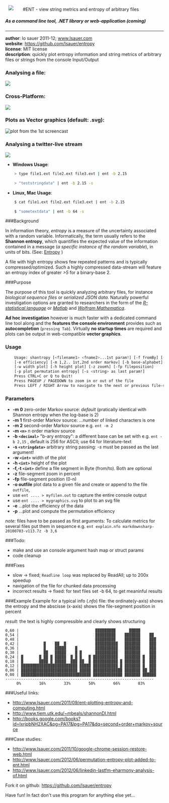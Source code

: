 <img src="https://lh5.googleusercontent.com/-Jd8x1W5KoNo/T_AhYh2yBgI/AAAAAAAAA7k/lTf7p_Vz-7s/s800/ent_logo.png" style="border:0px; margin:10px; margin-right:30px; float:left;">


#ENT - view string metrics and entropy of arbitrary files
##### *As a command line tool, .NET library or web-application (coming)*

---

**author**: lo sauer 2011-12; www.lsauer.com   
**website**: https://github.com/lsauer/entropy   
**license**: MIT license   
**description**: quickly plot entropy information and string metrics of arbitrary files or 
strings from the console Input/Output   

### Analysing a file:

<img src="https://googledrive.com/host/0ByqWUM5YoR35SUREUWdZcTRiQ3M/ent_v0812_anim.Gif">


### Cross-Platform:

<img src="https://googledrive.com/host/0ByqWUM5YoR35SUREUWdZcTRiQ3M/ent_running_ubuntu80.png">

### Plots as Vector graphics (default: .svg):

![plot from the 1st screencast](https://googledrive.com/host/0ByqWUM5YoR35SUREUWdZcTRiQ3M/json_testfiles.tar.out-Plot%28SHAN%29.svg "jasonfiles.tar")



### Analysing a twitter-live stream

<img src="https://googledrive.com/host/0ByqWUM5YoR35SUREUWdZcTRiQ3M/ent_analysing_a_twitter_stream.Gif">


<example>

 * 
	**Windows Usage**: 	


```bash
    > type file1.ext file2.ext file3.ext | ent -b 2.15
    
    > "teststringdata" | ent -b 2.15 -s
```

 *	
	**Linux, Mac Usage**: 

```bash
    $ cat file1.ext file2.ext file3.ext | ent -b 2.15
    
    $ "sometextdata" | ent -b 64 -s
```


</example>


###Background


In information theory, *entropy* is a measure of the uncertainty associated with a random variable. Informatically, the term usually refers to the **Shannon entropy**, which quantifies the expected value of the information contained in a message (*a specific instance of the random variable*), in units of bits. (See: [Entropy](http://en.wikipedia.org/wiki/Entropy_(information_theory)) )

A file with high entropy shows few repeated patterns and is typically compressed/optimized.  Such a highly compressed data-stream will feature an entropy index of greater *>5* for a binary-base 2.

###Purpose

The purpose of this tool is quickly analyzing arbitrary files, for instance *biological sequence files* or *serialized JSON data*. Naturally powerful investigation options are granted to researchers in the form of the *[R-statistical language](http://www.r-project.org/ "The R Project for Statistical Computing")* or *[Matlab](http://www.mathworks.com/products/matlab/)* and *[Wolfram Mathematica](http://www.wolfram.com/mathematica/)*.

**Ad hoc investigation** however is much faster with a dedicated command line tool along and the **features the console environment** provides such as **autocompletion** (`pressing Tab`). Virtually **no startup times** are required and plots can be output in web-compatible **vector graphics**.

### Usage
```bash
    Usage: shantropy [<filename1> <fname2>...1st param!] [-f fromBy] [-t toBy] [-o <outfile>] [-h help]
    [-e efficiency] [-m 1,2.. 1st,2nd order markov] [-b base-alphabet]
    [-w width plot] [-h height plot] [-z zoom%] [-fp fileposition]
    [-p plot permutation entropy] [-s <string> as last param!]
    Press CTRL+C or Q to Quit!
    Press PAGEUP / PAGEDOWN to zoom in or out of the file
    Press LEFT / RIGHT Arrow to navigate to the next or previous file-segment
```

### Parameters
- **-m 0** zero-order Markov source: *default* (pratically identical with Shannon entropy when the log-base is 2)
- **-m 1** first-order Markov source: ...number of linked characters is one
- **-m 2** second-order Markov source e.g. `ent -m 2`
- **-m `<n>`** n order markov source
- **-b `<decimal>`** "b-ary entropy": a different base can be set with e.g. `ent -b 2,15` , default is 256 for ASCII; use 64 for literature-text
- **-s `<stringdata>`** arbitrary string passing: *-s* must be passed as the last argument!
- **-w `<int>`** width of the plot
- **-h `<int>`** height of the plot
- **-f,-t `<int>`** define a file segment in Byte (from/to). Both are optional
- **-z** file-segment zoom in percent
- **-fp** file-segment position (0-n)
- **-o outfile** plot data to a given file and create or append to the file `outfile`,
 - use `ent .... > myfilen.out` to capture the entire console output
 - use `ent .... > mygraphics.svg` to plot to an svg file
- **-e** ...plot the efficiency of the data
- **-p** ...plot and compute the permutation efficiency

*note:* files have to be passed as first arguments:
To calculate metrics for several files put them in sequence e.g. `ent explain.nfo markdownsharp-20100703-v113.7z -b 3,6`


###Todo: 
- make and use an console argument hash map or struct params
- code cleanup

###Fixes
- slow -> fixed; `Readline loop` was replaced by ReadAll; up to 200x speedup
- navigation of the file for chunked data processing
- incorrect results -> fixed: for text files set -b 64, to get meaninful results

###Example
Example for a typical info (*.nfo*) file:
the ordinate(y-axis) shows the entropy and the abscisse (x-axis) shows the file-segment position in percent

*result:* the text is highly compressible and clearly shows structuring

```
0,60 |                                  ▓▓▓▓▓▓▓▓▓      ▓▓▓▓▓
0,54 |                                  ▓▓▓▓▓▓▓▓▓    ▓▓▓▓▓▓▓    ▓▓
0,48 |                                  ▓▓▓▓▓▓▓▓▓    ▓▓▓▓▓▓▓    ▓▓▓
0,42 |           ▓    ▓▓  ▓             ▓▓▓▓▓▓▓▓▓▓   ▓▓▓▓▓▓▓    ▓▓▓
0,36 |           ▓    ▓▓▓▓▓    ▓        ▓▓▓▓▓▓▓▓▓▓   ▓▓▓▓▓▓▓    ▓▓▓
0,30 |           ▓▓   ▓▓▓▓▓    ▓ ▓      ▓▓▓▓▓▓▓▓▓▓   ▓▓▓▓▓▓▓    ▓▓▓
0,24 | ▓       ▓ ▓▓ ▓ ▓▓▓▓▓  ▓ ▓ ▓   ▓ ▓▓▓▓▓▓▓▓▓▓▓   ▓▓▓▓▓▓▓ ▓  ▓▓▓
0,18 | ▓       ▓▓▓▓ ▓ ▓▓▓▓▓  ▓▓▓ ▓▓  ▓ ▓▓▓▓▓▓▓▓▓▓▓ ▓ ▓▓▓▓▓▓▓ ▓  ▓▓▓
0,12 | ▓▓▓▓▓▓▓▓▓▓▓▓▓▓▓▓▓▓▓▓▓▓▓▓▓ ▓▓▓▓▓ ▓▓▓▓▓▓▓▓▓▓▓ ▓ ▓▓▓▓▓▓▓ ▓  ▓▓▓
0,06 | ▓▓▓▓▓▓▓▓▓▓▓▓▓▓▓▓▓▓▓▓▓▓▓▓▓ ▓▓▓▓▓ ▓▓▓▓▓▓▓▓▓▓▓▓▓ ▓▓▓▓▓▓▓ ▓▓ ▓▓▓
0,00 | ▓▓▓▓▓▓▓▓▓▓▓▓▓▓▓▓▓▓▓▓▓▓▓▓▓▓▓▓▓▓▓ ▓▓▓▓▓▓▓▓▓▓▓▓▓ ▓▓▓▓▓▓▓ ▓▓▓▓▓▓
------------------------------------------------------------------
     0%        16%        33%        50%        66%        83%
```

###Useful links: 
- http://www.lsauer.com/2011/09/ent-plotting-entropy-and-computing.html
- http://www.tiem.utk.edu/~mbeals/shannonDI.html
- http://books.google.com/books?id=IxrjpbNH2XAC&pg=PA17&lpg=PA17&dq=second+order+markov+source

###Case studies:
- http://www.lsauer.com/2011/10/google-chrome-session-restore-web.html
- http://www.lsauer.com/2012/06/permutation-entropy-plot-added-to-ent.html
- http://www.lsauer.com/2012/06/linkedin-lastfm-eharmony-analysis-of.html


Fork it on github: https://github.com/lsauer/entropy

Have fun! In fact don't use this program for anything else yet...
